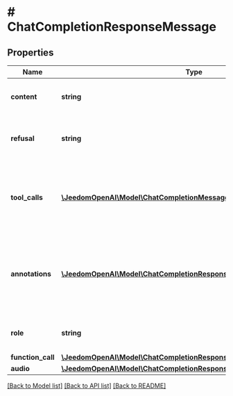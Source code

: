 # # ChatCompletionResponseMessage

## Properties

Name | Type | Description | Notes
------------ | ------------- | ------------- | -------------
**content** | **string** | The contents of the message. |
**refusal** | **string** | The refusal message generated by the model. |
**tool_calls** | [**\JeedomOpenAI\Model\ChatCompletionMessageToolCall[]**](ChatCompletionMessageToolCall.md) | The tool calls generated by the model, such as function calls. | [optional]
**annotations** | [**\JeedomOpenAI\Model\ChatCompletionResponseMessageAnnotationsInner[]**](ChatCompletionResponseMessageAnnotationsInner.md) | Annotations for the message, when applicable, as when using the [web search tool](/docs/guides/tools-web-search?api-mode&#x3D;chat). | [optional]
**role** | **string** | The role of the author of this message. |
**function_call** | [**\JeedomOpenAI\Model\ChatCompletionResponseMessageFunctionCall**](ChatCompletionResponseMessageFunctionCall.md) |  | [optional]
**audio** | [**\JeedomOpenAI\Model\ChatCompletionResponseMessageAudio**](ChatCompletionResponseMessageAudio.md) |  | [optional]

[[Back to Model list]](../../README.md#models) [[Back to API list]](../../README.md#endpoints) [[Back to README]](../../README.md)
